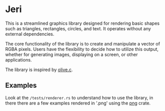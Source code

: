 # Jeri

This is a streamlined graphics library designed for rendering basic shapes such as triangles,
rectangles, circles, and text. It operates without any external dependencies.

The core functionality of the library is to create and manipulate a vector of RGBA pixels. Users
have the flexibility to decide how to utilize this output, whether for generating images, displaying
on a screen, or other applications.

The library is inspired by [olive.c](https://github.com/tsoding/olive.c/).

## Examples

Look at the `/tests/renderer.rs` to understand how to use the library, in there there are a few
examples rendered in '.png' using the [png](https://github.com/image-rs/image-png) crate.
